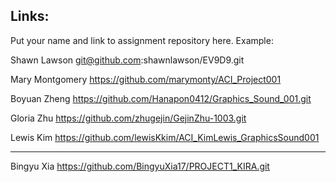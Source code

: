 
## Links:

Put your name and link to assignment repository here. Example:

Shawn Lawson    git@github.com:shawnlawson/EV9D9.git


Mary Montgomery https://github.com/marymonty/ACI_Project001


Boyuan Zheng https://github.com/Hanapon0412/Graphics_Sound_001.git


Gloria Zhu https://github.com/zhugejin/GejinZhu-1003.git


Lewis Kim https://github.com/lewisKkim/ACI_KimLewis_GraphicsSound001


----
Bingyu Xia https://github.com/BingyuXia17/PROJECT1_KIRA.git
